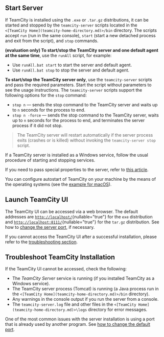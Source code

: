 [//]: # (title: Start TeamCity Server)
[//]: # (auxiliary-id: Start TeamCity Server)

## Start Server

If TeamCity is installed using the `.exe` or `.tar.gz` distributions, it can be started and stopped by the `teamcity-server` scripts located in the `<[TeamCity Home](teamcity-home-directory.md)>/bin` directory. The scripts accept `run` (run in the same console), `start` (start a new detached process and exit from the script), and `stop` commands.

__(evaluation only) To start/stop the TeamCity server and one default agent at the same time__, use the `runAll` script, for example:
* Use `runAll.bat start` to start the server and default agent.
* Use `runAll.bat stop` to stop the server and default agent.

__To start/stop the TeamCity server only__, use the `teamcity-server` scripts and pass the required parameters. Start the script without parameters to see the usage instructions. The `teamcity-server` scripts support the following options for the `stop` command:
* `stop n` — sends the stop command to the TeamCity server and waits up to `n` seconds for the process to end.
* `stop n -force` — sends the stop command to the TeamCity server, waits up to `n` seconds for the process to end, and terminates the server process if it did not stop.

>The TeamCity server will restart automatically if the server process exits (crashes or is killed) without invoking the `teamcity-server stop` script.

If a TeamCity server is installed as a Windows service, follow the usual procedure of starting and stopping services.

If you need to pass special properties to the server, refer to [this article](server-startup-properties.md).

You can configure autostart of TeamCity on your machine by the means of the operating systems (see the [example for macOS](how-to.md#Autostart+TeamCity+Server+on+macOS)).

## Launch TeamCity UI

The TeamCity UI can be accessed via a web browser. The default addresses are [`http://localhost/`](http://localhost/){nullable="true"} for the `exe` distribution and [`http://localhost:8111/`](http://localhost:8111/){nullable="true"} for the `tar.gz` distribution. See how to [change the server port](configure-server-installation.md#Changing+Server+Port), if necessary.

If you cannot access the TeamCity UI after a successful installation, please refer to the [troubleshooting section](#Troubleshoot+TeamCity+Installation).

## Troubleshoot TeamCity Installation

If the TeamCity UI cannot be accessed, check the following:
* The _TeamCity Server_ service is running (if you installed TeamCity as a Windows service).
* The TeamCity server process (Tomcat) is running (a Java process run in the `<[TeamCity Home](teamcity-home-directory.md)>/bin` directory).
* Any warnings in the console output if you run the server from a console.
* The `teamcity-server.log` file and other files in the `<[TeamCity Home](teamcity-home-directory.md)>\logs` directory for error messages.

One of the most common issues with the server installation is using a port that is already used by another program. See [how to change the default port](configure-server-installation.md#Changing+Server+Port).